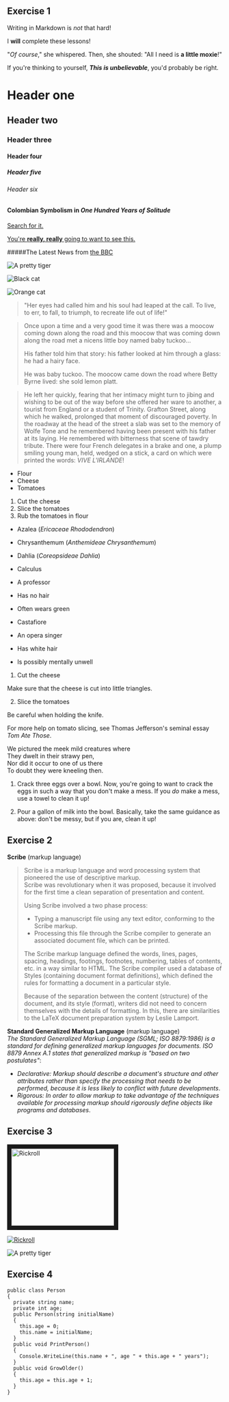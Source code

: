 ## Exercise 1
Writing in Markdown is _not_ that hard!

I **will** complete these lessons!

"_Of course_," she whispered. Then, she shouted: "All I need is **a little moxie**!"

If you're thinking to yourself, **_This is unbelievable_**, you'd probably be right.

# Header one

## Header two

### Header three

#### Header four

##### Header five

###### Header six

#### Colombian Symbolism in *One Hundred Years of Solitude*

[Search for it.](www.google.com)

[You're **really, really** going to want to see this.](www.dailykitten.com)

#####The Latest News from [the BBC](www.bbc.com/news)

![A pretty tiger](https://upload.wikimedia.org/wikipedia/commons/5/56/Tiger.50.jpg)

![Black cat][Black]

![Orange cat][Orange]

[Black]: https://upload.wikimedia.org/wikipedia/commons/a/a3/81_INF_DIV_SSI.jpg
[Orange]: http://icons.iconarchive.com/icons/google/noto-emoji-animals-nature/256/22221-cat-icon.png

>"Her eyes had called him and his soul had leaped at the call. To live, to err, to fall, to triumph, to recreate life out of life!"

>Once upon a time and a very good time it was there was a moocow coming down along the road and this moocow that was coming down along the road met a nicens little boy named baby tuckoo...
>
>His father told him that story: his father looked at him through a glass: he had a hairy face.
>
>He was baby tuckoo. The moocow came down the road where Betty Byrne lived: she sold lemon platt.

>He left her quickly, fearing that her intimacy might turn to jibing and wishing to be out of the way before she offered her ware to another, a tourist from England or a student of Trinity. Grafton Street, along which he walked, prolonged that moment of discouraged poverty. In the roadway at the head of the street a slab was set to the memory of Wolfe Tone and he remembered having been present with his father at its laying. He remembered with bitterness that scene of tawdry tribute. There were four French delegates in a brake and one, a plump smiling young man, held, wedged on a stick, a card on which were printed the words: *VIVE L'IRLANDE*!

* Flour
* Cheese
* Tomatoes

1. Cut the cheese
2. Slice the tomatoes
3. Rub the tomatoes in flour

* Azalea (*Ericaceae Rhododendron*)
* Chrysanthemum (*Anthemideae Chrysanthemum*)
* Dahlia (*Coreopsideae Dahlia*)

* Calculus
 * A professor
 * Has no hair
 * Often wears green
* Castafiore
 * An opera singer
 * Has white hair
 * Is possibly mentally unwell

1. Cut the cheese
 
 Make sure that the cheese is cut into little triangles.

2. Slice the tomatoes

 Be careful when holding the knife.

 For more help on tomato slicing, see Thomas Jefferson's seminal essay _Tom Ate Those_.

We pictured the meek mild creatures where  
They dwelt in their strawy pen,  
Nor did it occur to one of us there  
To doubt they were kneeling then.

1. Crack three eggs over a bowl.  Now, you're going to want to crack the eggs in such a way that you don't make a mess.  If you _do_ make a mess, use a towel to clean it up!

2. Pour a gallon of milk into the bowl.  Basically, take the same guidance as above: don't be messy, but if you are, clean it up!

## Exercise 2
**Scribe** (markup language)
>Scribe is a markup language and word processing system that pioneered the use of descriptive markup.  
Scribe was revolutionary when it was proposed, because it involved for the first time a clean separation of presentation and content.  
>
>Using Scribe involved a two phase process:
>
>* Typing a manuscript file using any text editor, conforming to the Scribe markup.
>* Processing this file through the Scribe compiler to generate an associated document file, which can be printed.
>
>The Scribe markup language defined the words, lines, pages, spacing, headings, footings, footnotes, numbering, tables of contents, etc. in a way similar to HTML. The Scribe compiler used a database of Styles (containing document format definitions), which defined the rules for formatting a document in a particular style.
>
>Because of the separation between the content (structure) of the document, and its style (format), writers did not need to concern themselves with the details of formatting. In this, there are similarities to the LaTeX document preparation system by Leslie Lamport.

**Standard Generalized Markup Language** (markup language)  
_The Standard Generalized Markup Language (SGML; ISO 8879:1986) is a standard for defining generalized markup languages for documents. ISO 8879 Annex A.1 states that generalized markup is "based on two postulates"_:  
* _Declarative: Markup should describe a document's structure and other attributes rather than specify the processing that needs to be performed, because it is less likely to conflict with future developments_.
* _Rigorous: In order to allow markup to take advantage of the techniques available for processing markup should rigorously define objects like programs and databases_.  

## Exercise 3

<a href="http://www.youtube.com/watch?feature=player_embedded&v=dQw4w9WgXcQ
" target="_blank"><img src="http://img.youtube.com/vi/watch?v=dQw4w9WgXcQ/0.jpg" 
alt="Rickroll" width="240" height="180" border="10" /></a>

[![Rickroll](http://img.youtube.com/vi/watch?v=dQw4w9WgXcQ/0.jpg)](http://www.youtube.com/watch?v=dQw4w9WgXcQ)

![A pretty tiger](https://upload.wikimedia.org/wikipedia/commons/5/56/Tiger.50.jpg)


## Exercise 4

```
public class Person  
{ 
  private string name;  
  private int age;  
  public Person(string initialName)  
  {  
    this.age = 0;  
    this.name = initialName;  
  }  
  public void PrintPerson()  
  {  
    Console.WriteLine(this.name + ", age " + this.age + " years");  
  }  
  public void GrowOlder()  
  {  
    this.age = this.age + 1;  
  }  
}
```
